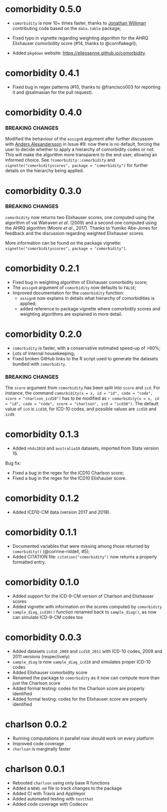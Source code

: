 # comorbidity 0.5.0

* `comorbidity` is now 10+ times faster, thanks to [Jonathan Williman](https://github.com/jwilliman) contributing code based on the `data.table` package;

* Fixed typo in vignette regarding weighting algorithm for the AHRQ Elixhauser comorbidity score (#14, thanks to @cornflakegrl);

* Added `pkgdown` website: https://ellessenne.github.io/comorbidity.

# comorbidity 0.4.1

* Fixed bug in regex patterns (#10, thanks to @francisco003 for reporting it and @salmasian for the pull request).

# comorbidity 0.4.0

### BREAKING CHANGES

Modified the behaviour of the `assign0` argument after further discussion with [Anders Alexandersson](https://github.com/aalexandersson) in Issue #9: now there is no default, forcing the user to decide whether to apply a hierarchy of comorbidity codes or not. This will make the algorithm more transparent to the end user, allowing an informed choice. See `?comorbidity::comorbidity` and `vignette("comorbidityscores", package = "comorbidity")` for further details on the hierarchy being applied.

# comorbidity 0.3.0

### BREAKING CHANGES

`comorbidity` now returns two Elixhauser scores, one computed using the algorithm of val Walraven _et al_. (2009) and a second one computed using the AHRQ algorithm (Moore _et al_., 2017). Thanks to Yumiko Abe-Jones for feedback and the discussion regarding weighted Elixhauser scores.

More information can be found on the package vignette: `vignette("comorbidityscores", package = "comorbidity")`.

# comorbidity 0.2.1

* Fixed bug in weighting algorithm of Elixhauser comorbidity score;
* The `assign0` argument of `comorbidity` now defaults to `FALSE`;
* Improved documentation for the `comorbidity` function:
    - `assign0` now explains in details what hierarchy of comorbidities is applied;
    - added reference to package vignette where comorbidity scores and weighting algorithms are explained in more detail.

# comorbidity 0.2.0

* `comorbidity` is faster, with a conservative estimated speed-up of >60%;
* Lots of internal housekeeping;
* Fixed broken GitHub links to the R script used to generate the datasets bundled with `comorbidity`.

### BREAKING CHANGES

The `score` argument from `comorbidity` has been split into `score` and `icd`. For instance, the command `comorbidity(x = x, id = "id", code = "code", score = "charlson_icd10")` has to be modified as `r comorbidity(x = x, id = "id", code = "code", score = "charlson", icd = "icd10")`. The default value of `icd` is `icd10`, for ICD-10 codes, and possible values are `icd10` and `icd9`.

# comorbidity 0.1.3

* Added `nhds2010` and `australia10` datasets, imported from Stata version 15.

Bug fix:
* Fixed a bug in the regex for the ICD10 Charlson score;
* Fixed a bug in the regex for the ICD10 Elixhauser score.

# comorbidity 0.1.2

* Added ICD10-CM data (version 2017 and 2018).

# comorbidity 0.1.1

* Documented variables that were missing among those returned by `comorbidity()` (@corinne-riddell, #5);
* Added CITATION file: `citation("comorbidity")` now returns a properly formatted entry.

# comorbidity 0.1.0

* Added support for the ICD-9-CM version of Charlson and Elixhauser scores
* Added vignette with information on the scores computed by `comorbidity`
* `sample_diag_icd10()` function renamed back to `sample_diag()`, as now can simulate ICD-9-CM codes too

# comorbidity 0.0.3

* Added datasets `icd10_2009` and `icd10_2011` with ICD-10 codes, 2009 and 2011 versions (respectively)
* `sample_diag` is now `sample_diag_icd10` and simulates proper ICD-10 codes
* Added Elixhauser comorbidity score
* Renamed the package to `comorbidity` as it now can compute more than just the Charlson score
* Added formal testing: codes for the Charlson score are properly identified
* Added formal testing: codes for the Elixhauser score are properly identified

# charlson 0.0.2

* Running computations in parallel now should work on every platform
* Improved code coverage
* `charlson` is marginally faster

# charlson 0.0.1

* Rebooted `charlson` using only base R functions
* Added a `NEWS.md` file to track changes to the package
* Added CI with Travis and AppVeyor
* Added automated testing with `testthat`
* Added code coverage with Codecov
